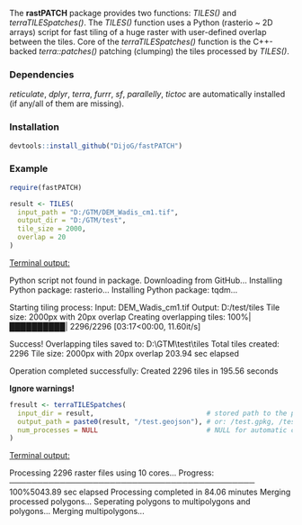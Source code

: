 The **rastPATCH** package provides two functions: *TILES()* and *terraTILESpatches()*. 
The *TILES()* function uses a Python (rasterio  ~ 2D arrays) script for fast tiling of a huge raster with user-defined overlap between the tiles.
Core of the *terraTILESpatches()* function is the C++-backed *terra::patches()* patching (clumping) the tiles processed by *TILES()*.

### Dependencies
*reticulate*, *dplyr*, *terra*, *furrr*, *sf*, *parallelly*, *tictoc* are automatically installed (if any/all of them are missing).

### Installation

```r
devtools::install_github("DijoG/fastPATCH")
```
### Example

```r
require(fastPATCH)

result <- TILES(
  input_path = "D:/GTM/DEM_Wadis_cm1.tif",
  output_dir = "D:/GTM/test",
  tile_size = 2000,
  overlap = 20
)
```
<ins>Terminal output:</ins>

Python script not found in package. Downloading from GitHub...
Installing Python package: rasterio...
Installing Python package: tqdm...

Starting tiling process:
    Input: DEM_Wadis_cm1.tif
    Output: D:/test/tiles
    Tile size: 2000px with 20px overlap
Creating overlapping tiles: 100%|██████████| 2296/2296 [03:17<00:00, 11.60it/s]

Success! Overlapping tiles saved to: D:\GTM\test\tiles
Total tiles created: 2296
Tile size: 2000px with 20px overlap
203.94 sec elapsed

Operation completed successfully:
Created 2296 tiles in 195.56 seconds

**Ignore warnings!**

```r
fresult <- terraTILESpatches(
  input_dir = result,                            # stored path to the processed tiles' directory
  output_path = paste0(result, "/test.geojson"), # or: /test.gpkg, /test.shp
  num_processes = NULL                           # NULL for automatic core detection capped at 10 cores
)
```
<ins>Terminal output:</ins>

Processing 2296 raster files using 10 cores...
 Progress: ──────────────────────────────────────────── 100%5043.89 sec elapsed
Processing completed in 84.06 minutes
Merging processed polygons...
Seperating polygons to multipolygons and polygons...
Merging multipolygons...

